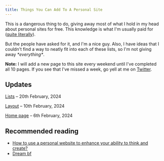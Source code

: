 ```yaml
---
title: Things You Can Add To A Personal Site
---
```


This is a dangerous thing to do, giving away most of what I hold in my head about personal sites for free. This knowledge is what I'm usually paid for ([quite literally](https://webcraft.joodaloop.com)).

But the people have asked for it, and I'm a nice guy. Also, I have ideas that I couldn't find a way to neatly fit into each of these lists, so I'm not giving away *\*everything\**. 

**Note:** I will add a new page to this site every weekend until I've completed all 10 pages. If you see that I've missed a week, go yell at me on [Twitter](https://twitter.com/joodalooped).

<!-- Pick a concept. Is it a garden, a log book, a blog, a commonplace? -->

## Updates

[Lists](/lists) – 20th February, 2024

[Layout](/layout) – 10th February, 2024

[Home page](/home) – 6th February, 2024


## Recommended reading

- [How to use a personal website to enhance your ability to think and create?](https://michaelnotebook.com/wn/website_enhance.html) 
- [Dream bf](https://twitter.com/Mappletons/status/1664256564037820417)
